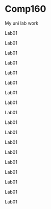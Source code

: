 # Comp160
 My uni lab work

Lab01 


Lab01 


Lab01 


Lab01 


Lab01 


Lab01 


Lab01 


Lab01 


Lab01 


Lab01 


Lab01 


Lab01 


Lab01 


Lab01 


Lab01 


Lab01 


Lab01 



Lab01 